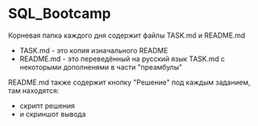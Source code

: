 # SQL_Bootcamp

Корневая папка каждого дня содержит файлы TASK.md и README.md  
* TASK.md - это копия изначального README
* README.md - это переведённый на русский язык TASK.md с некоторыми дополненями в части "преамбулы"
  
README.md также содержит кнопку "Решение" под каждым заданием, там находятся:  
- скрипт решения  
- и скриншот вывода   

